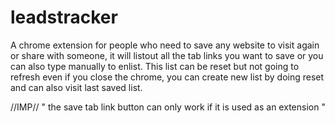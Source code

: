 # leadstracker
A chrome extension 
for people who need to save any website to visit again or share with someone, it will listout all the tab links you want to save or you can also type manually to enlist. This list can be reset but not going to refresh even if you close the chrome, you can create new list by doing reset and can also visit last saved list.


//IMP//
" the save tab link button can only work if it is used as an extension "
